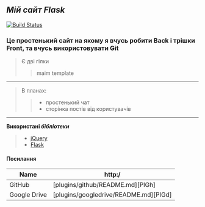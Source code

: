 ## ***Мій сайт Flask***

[![Build Status](https://travis-ci.org/joemccann/dillinger.svg?branch=master)](https://github.com/Zontax/flask-site)

### Це простенький сайт на якому я вчусь робити Back і трішки Front, та вчусь використовувати Git
> Є дві гілки
>> maim
>> template
>
***
> В планах:
>>- простенький чат
>>- сторінка постів від користувачів
***

**Використані *бібліотеки***
>- [jQuery]
>- [Flask]

#### Посилання
| Name | http:/ |
| ------ | ------ |
| GitHub | [plugins/github/README.md][PlGh] |
| Google Drive | [plugins/googledrive/README.md][PlGd] |

[jQuery]: <http://jquery.com>
[Flask]: <https://flask.palletsprojects.com/en/2.2.x/>
